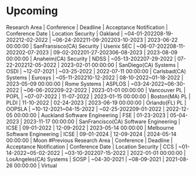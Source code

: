 # Upcoming
Research Area | Conference | Deadline | Acceptance Notification  | Conference Date | Location
Security | Oakland | ~04-01-202208-19-202212-02-2022 | ~06-24-202211-09-202203-10-2023 | 2023-06-22 00:00:00 | SanFransisco(CA)
Security | Usenix SEC | ~06-07-202208-11-202202-07-2023 | 09-02-202201-27-202306-08-2023 | 2023-08-09 00:00:00 | Anaheim(CA)
Security | NDSS | ~05-13-202207-29-2022 | 07-22-202212-05-2022 | 2023-02-01 00:00:00 | SanDiego(CA)
Systems | OSDI | ~12-07-2021 | ~03-25-2022 | 2022-07-11 00:00:00 | Carlsbad(CA)
Systems | Eurosys | ~05-11-202210-12-2022 | 08-10-2022~01-18-2022 | 2023-05-09 00:00:00 | Rome
Systems | ASPLOS | ~03-24-2022~06-30-2022 | ~06-06-202209-22-2022 | 2023-01-01 00:00:00 | Vancouver
PL | POPL | ~07-07-2022 | 11-07-2022 | 2023-01-15 00:00:00 | Boston(MA)
PL | PLDI | 11-10-2022 | 02-24-2023 | 2023-06-19 00:00:00 | Orlando(FL)
PL | OOPSLA | ~10-12-2021~04-15-2022 | ~02-25-202209-01-2022 | 2022-12-05 00:00:00 | Auckland
Software Engineering | FSE | 01-23-2023 | 05-04-2023 | 2023-11-17 00:00:00 | SanFrancisco(CA)
Software Engineering | ICSE | 09-01-2022 | 12-09-2022 | 2023-05-14 00:00:00 | Melbourne
Software Engineering | ICSE | 09-01-2024 | 12-09-2024 | 2024-05-14 00:00:00 | Moon
#Previous
Research Area | Conference | Deadline | Acceptance Notification  | Conference Date | Location
Security | CCS | ~01-14-2022~05-02-2022 | ~03-10-202207-15-2022 | 2022-01-01 00:00:00 | LosAngeles(CA)
Systems | SOSP | ~04-30-2021 | ~08-09-2021 | 2021-08-26 00:00:00 | Virtual
